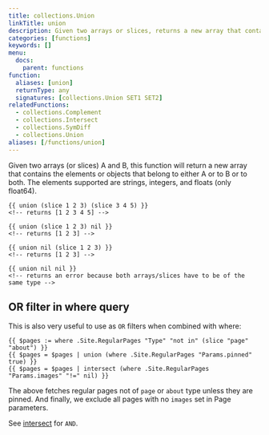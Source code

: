 ```yaml
---
title: collections.Union
linkTitle: union
description: Given two arrays or slices, returns a new array that contains the elements or objects that belong to either or both arrays/slices.
categories: [functions]
keywords: []
menu:
  docs:
    parent: functions
function:
  aliases: [union]
  returnType: any
  signatures: [collections.Union SET1 SET2]
relatedFunctions:
  - collections.Complement
  - collections.Intersect
  - collections.SymDiff
  - collections.Union
aliases: [/functions/union] 
---
```


Given two arrays (or slices) A and B, this function will return a new array that contains the elements or objects that belong to either A or to B or to both. The elements supported are strings, integers, and floats (only float64).

```go-html-template
{{ union (slice 1 2 3) (slice 3 4 5) }}
<!-- returns [1 2 3 4 5] -->

{{ union (slice 1 2 3) nil }}
<!-- returns [1 2 3] -->

{{ union nil (slice 1 2 3) }}
<!-- returns [1 2 3] -->

{{ union nil nil }}
<!-- returns an error because both arrays/slices have to be of the same type -->
```

## OR filter in where query

This is also very useful to use as `OR` filters when combined with where:

```go-html-template
{{ $pages := where .Site.RegularPages "Type" "not in" (slice "page" "about") }}
{{ $pages = $pages | union (where .Site.RegularPages "Params.pinned" true) }}
{{ $pages = $pages | intersect (where .Site.RegularPages "Params.images" "!=" nil) }}
```

The above fetches regular pages not of `page` or `about` type unless they are pinned. And finally, we exclude all pages with no `images` set in Page parameters.

See [intersect](/functions/collections/intersect) for `AND`.
